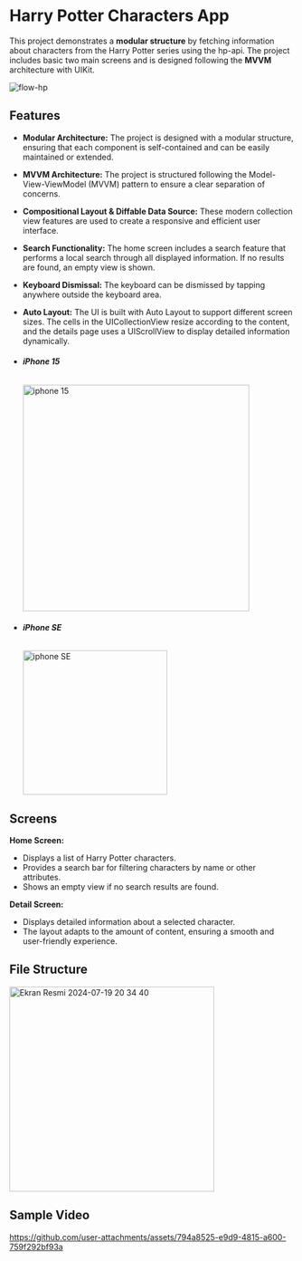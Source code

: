 # Harry Potter Characters App
This project demonstrates a **modular structure** by fetching information about characters from the Harry Potter series using the hp-api. The project includes basic two main screens and is designed following the **MVVM** architecture with UIKit.

![flow-hp](https://github.com/user-attachments/assets/4a54b035-074e-4f1e-9d98-05c370cf7275)

## Features
* **Modular Architecture:** The project is designed with a modular structure, ensuring that each component is self-contained and can be easily maintained or extended.
* **MVVM Architecture:** The project is structured following the Model-View-ViewModel (MVVM) pattern to ensure a clear separation of concerns.
* **Compositional Layout & Diffable Data Source:** These modern collection view features are used to create a responsive and efficient user interface.
* **Search Functionality:** The home screen includes a search feature that performs a local search through all displayed information. If no results are found, an empty view is shown.
* **Keyboard Dismissal:** The keyboard can be dismissed by tapping anywhere outside the keyboard area.
* **Auto Layout:** The UI is built with Auto Layout to support different screen sizes. The cells in the UICollectionView resize according to the content, and the details page uses a UIScrollView to display detailed information dynamically.

* ###### **iPhone 15**
   <img src="https://github.com/user-attachments/assets/91c3a480-5554-4121-a88f-ce795a9c0187" alt="iphone 15" width="400"/>

* ###### **iPhone SE**
  <img src="https://github.com/user-attachments/assets/7c6bda36-a6b6-4f67-9015-d28dbd4de123" alt="iphone SE" width="255"/>

  
## Screens
**Home Screen:**
* Displays a list of Harry Potter characters.
* Provides a search bar for filtering characters by name or other attributes.
* Shows an empty view if no search results are found.

**Detail Screen:**
* Displays detailed information about a selected character.
* The layout adapts to the amount of content, ensuring a smooth and user-friendly experience.

## File Structure
<img width="362" alt="Ekran Resmi 2024-07-19 20 34 40" src="https://github.com/user-attachments/assets/751416ee-1c98-41c8-a453-634f76c37337">

## Sample Video
https://github.com/user-attachments/assets/794a8525-e9d9-4815-a600-759f292bf93a
